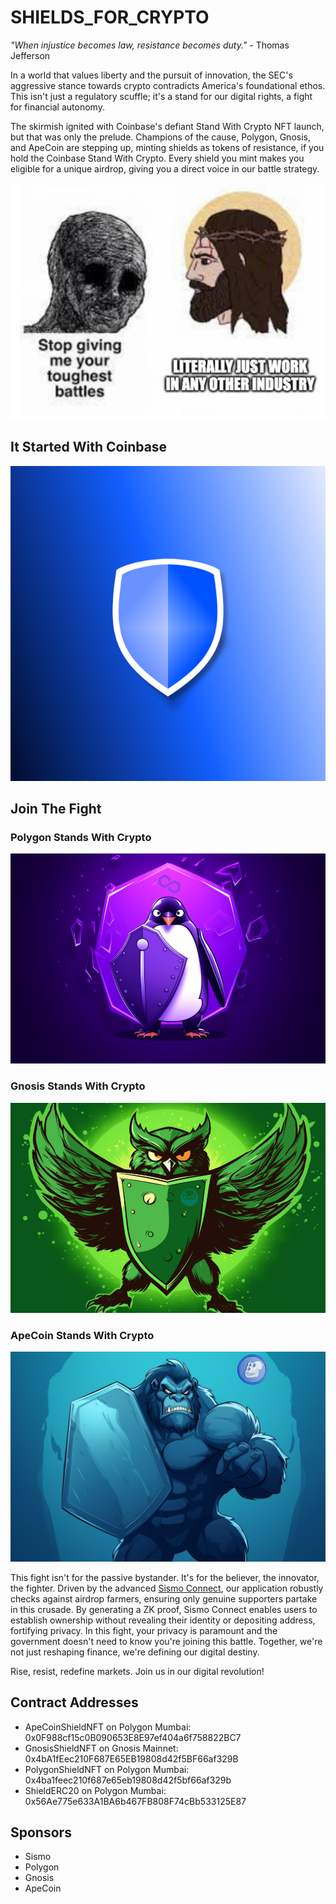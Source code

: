 # SHIELDS_FOR_CRYPTO

_"When injustice becomes law, resistance becomes duty."_ - Thomas Jefferson

In a world that values liberty and the pursuit of innovation, the SEC's aggressive stance towards crypto contradicts America's foundational ethos. This isn't just a regulatory scuffle; it's a stand for our digital rights, a fight for financial autonomy.

The skirmish ignited with Coinbase's defiant Stand With Crypto NFT launch, but that was only the prelude. Champions of the cause, Polygon, Gnosis, and ApeCoin are stepping up, minting shields as tokens of resistance, if you hold the Coinbase Stand With Crypto. Every shield you mint makes you eligible for a unique airdrop, giving you a direct voice in our battle strategy.

![battle](./SHIELDS_FOR_CRYPTO/front/public/battle.jpg)

## It Started With Coinbase

[![coinbase](./SHIELDS_FOR_CRYPTO/front/public/coinbase.png)](https://zora.co/collect/eth:0x9d90669665607f08005cae4a7098143f554c59ef)

## Join The Fight

### Polygon Stands With Crypto

[![polygon](./SHIELDS_FOR_CRYPTO/front/public/polygon.png)](/polygon)

### Gnosis Stands With Crypto

[![gnosis](./SHIELDS_FOR_CRYPTO/front/public/gnosis.png)](/gnosis)

### ApeCoin Stands With Crypto

[![apedao](./SHIELDS_FOR_CRYPTO/front/public/apedao.png)](/ape)

This fight isn't for the passive bystander. It's for the believer, the innovator, the fighter. Driven by the advanced [Sismo Connect](https://www.sismo.io/), our application robustly checks against airdrop farmers, ensuring only genuine supporters partake in this crusade. By generating a ZK proof, Sismo Connect enables users to establish ownership without revealing their identity or depositing address, fortifying privacy. In this fight, your privacy is paramount and the government doesn't need to know you're joining this battle. Together, we're not just reshaping finance, we're defining our digital destiny.

Rise, resist, redefine markets. Join us in our digital revolution!

## Contract Addresses

- ApeCoinShieldNFT on Polygon Mumbai: 0x0F988cf15c0B090653E8E97ef404a6f758822BC7
- GnosisShieldNFT on Gnosis Mainnet: 0x4bA1fEec210F687E65EB19808d42f5BF66af329B
- PolygonShieldNFT on Polygon Mumbai: 0x4ba1feec210f687e65eb19808d42f5bf66af329b
- ShieldERC20 on Polygon Mumbai: 0x56Ae775e633A1BA6b467FB808F74cBb533125E87

## Sponsors

- Sismo
- Polygon
- Gnosis
- ApeCoin

